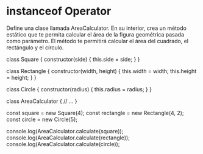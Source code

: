 # instanceof Operator

Define una clase llamada AreaCalculator. En su interior, crea un método estático que te permita calcular el área de la figura geométrica pasada como parámetro. El método te permitirá calcular el área del cuadrado, el rectángulo y el círculo.

class Square {
constructor(side) {
this.side = side;
}
}

class Rectangle {
constructor(width, height) {
this.width = width;
this.height = height;
}
}

class Circle {
constructor(radius) {
this.radius = radius;
}
}

class AreaCalculator {
// ...
}

const square = new Square(4);
const rectangle = new Rectangle(4, 2);
const circle = new Circle(5);

console.log(AreaCalculator.calculate(square));
console.log(AreaCalculator.calculate(rectangle));
console.log(AreaCalculator.calculate(circle));
